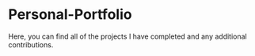# Personal-Portfolio

Here, you can find all of the projects I have completed and any additional contributions.
